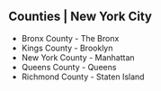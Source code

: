 ## Counties | New York City
* Bronx County - The Bronx
* Kings County - Brooklyn
* New York County - Manhattan
* Queens County - Queens
* Richmond County - Staten Island